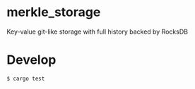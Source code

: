 # merkle_storage
Key-value git-like storage with full history backed by RocksDB

# Develop

`$ cargo test`
